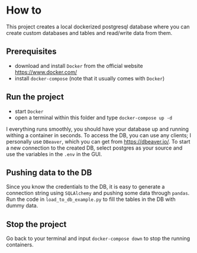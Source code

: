 # How to 

This project creates a local dockerized postgresql database where you can create custom databases and tables and read/write data from them.

## Prerequisites

* download and install `Docker` from the official website https://www.docker.com/
* install `docker-compose` (note that it usually comes with `Docker`)

## Run the project

* start `Docker`
* open a terminal within this folder and type `docker-compose up -d`

I everything runs smoothly, you should have your database up and running withing a container in seconds. To access the DB, you can use any clients; I personally use `DBeaver`, which you can get from https://dbeaver.io/. To start a new connection to the created DB, select postgres as your source and use the variables in the `.env` in the GUI.

## Pushing data to the DB

Since you know the credentials to the DB, it is easy to generate a connection string using `SQLAlchemy` and pushing some data through `pandas`. Run the code in `load_to_db_example.py` to fill the tables in the DB with dummy data.

## Stop the project

Go back to your terminal and input `docker-compose down` to stop the running containers.

